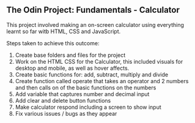 ## The Odin Project: Fundamentals - Calculator

This project involved making an on-screen calculator using everything learnt so far witb HTML, CSS and JavaScript.

Steps taken to achieve this outcome:

1. Create base folders and files for the project
2. Work on the HTML CSS for the Calculator, this included visuals for desktop and mobile, as well as hover affects.
3. Create basic functions for: add, subtract, multiply and divide
4. Create function called operate that takes an operator and 2 numbers and then calls on of the basic functions on the numbers
5. Add variable that captures number and decimal input
6. Add clear and delete button functions
7. Make calculator respond including a screen to show input
8. Fix various issues / bugs as they appear
